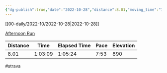 ```yaml
---
{"dg-publish":true,"date":"2022-10-28","distance":8.01,"moving_time":"1:03:09","elapsed_time":"1:05:24","pace":"7:53","total_elevation_gain":890,"url":"https://www.strava.com/activities/8033841130","permalink":"/01-personal/strava/2022-10-28-afternoon-run/","dgPassFrontmatter":true}
---
```



[[00-daily/2022-10/2022-10-28\|2022-10-28]]

[Afternoon Run](https://www.strava.com/activities/8033841130)

| Distance | Time    | Elapsed Time | Pace | Elevation |
| -------- | ------- | ------------ | ---- | --------- |
| 8.01     | 1:03:09 | 1:05:24      | 7:53 | 890       |




#strava
